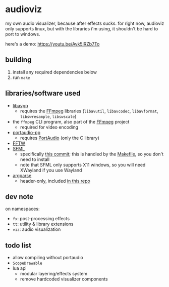 # audioviz
my own audio visualizer, because after effects sucks.
for right now, audioviz only supports linux, but with the libraries i'm using, it shouldn't be hard to port to windows.

here's a demo: https://youtu.be/Avk5lRZb7To

## building
1. install any required dependencies below
2. run `make`

## libraries/software used
- [libavpp](https://github.com/trustytrojan/libavpp)
  - requires the [FFmpeg](https://github.com/FFmpeg/FFmpeg) libraries (`libavutil`, `libavcodec`, `libavformat`, `libswresample`, `libswscale`)
- the `ffmpeg` CLI program, also part of the [FFmpeg](https://github.com/FFmpeg/FFmpeg) project
  - required for video encoding
- [portaudio-pp](https://github.com/trustytrojan/portaudio-pp)
  - requires [PortAudio](https://github.com/PortAudio/portaudio) (only the C library)
- [FFTW](https://fftw.org)
- [SFML](https://github.com/SFML/SFML)
  - specifically [this commit](https://github.com/SFML/SFML/commit/1a40f0195788185d56eca04687a8cd793c90b2fc); this is handled by the [Makefile](/Makefile), so you don't need to install
  - note that SFML only supports X11 windows, so you will need XWayland if you use Wayland
- [argparse](https://github.com/p-ranav/argparse)
  - header-only, included [in this repo](/include/argparse.hpp)

## dev note
on namespaces:
- `fx`: post-processing effects
- `tt`: utility & library extensions
- `viz`: audio visualization

## todo list
- allow compiling without portaudio
- `ScopeDrawable`
- lua api
  - modular layering/effects system
  - remove hardcoded visualizer components
